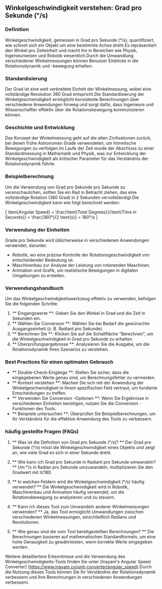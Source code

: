 ## Winkelgeschwindigkeit verstehen: Grad pro Sekunde (°/s)

### Definition
Winkelgeschwindigkeit, gemessen in Grad pro Sekunde (°/s), quantifiziert, wie schnell sich ein Objekt um eine bestimmte Achse dreht.Es repräsentiert den Winkel pro Zeiteinheit und macht ihn in Bereichen wie Physik, Ingenieurwesen und Robotik wesentlich.Durch die Umwandlung verschiedener Winkelmessungen können Benutzer Einblicke in die Rotationsdynamik und -bewegung erhalten.

### Standardisierung
Der Grad ist eine weit verbreitete Einheit der Winkelmessung, wobei eine vollständige Revolution 360 Grad entspricht.Die Standardisierung der Winkelgeschwindigkeit ermöglicht konsistente Berechnungen über verschiedene Anwendungen hinweg und sorgt dafür, dass Ingenieure und Wissenschaftler effektiv über die Rotationsbewegung kommunizieren können.

### Geschichte und Entwicklung
Das Konzept der Winkelmessung geht auf die alten Zivilisationen zurück, bei denen frühe Astronomen Grade verwendeten, um himmlische Bewegungen zu verfolgen.Im Laufe der Zeit wurde der Abschluss zu einer Standardmessung in Mathematik und Physik, was zur Entwicklung der Winkelgeschwindigkeit als kritischer Parameter für das Verständnis der Rotationsdynamik führte.

### Beispielberechnung
Um die Verwendung von Grad pro Sekunde pro Sekunde zu veranschaulichen, sollten Sie ein Rad in Betracht ziehen, das eine vollständige Rotation (360 Grad) in 2 Sekunden vervollständigt.Die Winkelgeschwindigkeit kann wie folgt berechnet werden:

\[ \text{Angular Speed} = \frac{\text{Total Degrees}}{\text{Time in Seconds}} = \frac{360°}{2 \text{s}} = 180°/s \]

### Verwendung der Einheiten
Grade pro Sekunde wird üblicherweise in verschiedenen Anwendungen verwendet, darunter:
- Robotik, wo eine präzise Kontrolle der Rotationsgeschwindigkeit von entscheidender Bedeutung ist.
- Maschinenbau zur Analyse der Leistung von rotierenden Maschinen.
- Animation und Grafik, um realistische Bewegungen in digitalen Umgebungen zu erstellen.

### Verwendungshandbuch
Um das Winkelgeschwindigkeitswerkzeug effektiv zu verwenden, befolgen Sie die folgenden Schritte:
1. ** Eingangswerte **: Geben Sie den Winkel in Grad und die Zeit in Sekunden ein.
2. ** Wählen Sie Conversion **: Wählen Sie bei Bedarf die gewünschte Ausgangseinheit (z. B. Radiant pro Sekunde).
3. ** Berechnen Sie **: Klicken Sie auf die Schaltfläche "Berechnen", um die Winkelgeschwindigkeit in Grad pro Sekunde zu erhalten.
4. ** Überprüfungsergebnisse **: Analysieren Sie die Ausgabe, um die Rotationsdynamik Ihres Szenarios zu verstehen.

### Best Practices für einen optimalen Gebrauch
- ** Double-Check-Eingänge **: Stellen Sie sicher, dass die eingegebenen Werte genau sind, um Berechnungsfehler zu vermeiden.
- ** Kontext verstehen **: Machen Sie sich mit der Anwendung der Winkelgeschwindigkeit in Ihrem spezifischen Feld vertraut, um fundierte Entscheidungen zu treffen.
- ** Verwenden Sie Conversion -Optionen **: Wenn Sie Ergebnisse in verschiedenen Einheiten benötigen, nutzen Sie die Conversion -Funktionen des Tools.
- ** Beispiele untersuchen **: Überprüfen Sie Beispielberechnungen, um Ihr Verständnis für die effektive Anwendung des Tools zu verbessern.

### häufig gestellte Fragen (FAQs)

1. ** Was ist die Definition von Grad pro Sekunde (°/s)? **
Der Grad pro Sekunde (°/s) misst die Winkelgeschwindigkeit eines Objekts und zeigt an, wie viele Grad es sich in einer Sekunde dreht.

2. ** Wie kann ich Grad pro Sekunde in Radiant pro Sekunde umwandeln? **
Um °/s in Radian pro Sekunde umzuwandeln, multiplizieren Sie den Gradwert mit π/180.

3. ** In welchen Feldern wird die Winkelgeschwindigkeit (°/s) häufig verwendet? **
Die Winkelgeschwindigkeit wird in Robotik, Maschinenbau und Animation häufig verwendet, um die Rotationsbewegung zu analysieren und zu steuern.

4. ** Kann ich dieses Tool zum Umwandeln anderer Winkelmessungen verwenden? **
Ja, das Tool ermöglicht Umwandlungen zwischen verschiedenen Winkelmessungen, einschließlich Radians und Revolutionen.

5. ** Wie genau sind die vom Tool bereitgestellten Berechnungen? **
Die Berechnungen basieren auf mathematischen Standardformeln, um eine hohe Genauigkeit zu gewährleisten, wenn korrekte Werte eingegeben werden.

Weitere detailliertere Erkenntnisse und die Verwendung des Winkelgeschwindigkeits-Tools finden Sie unter [Inayam's Angular Speed ​​Converter] (https://www.inayam.co/unit-converter/angular_speed).Durch die Nutzung dieses Tools können Sie Ihr Verständnis der Rotationsdynamik verbessern und Ihre Berechnungen in verschiedenen Anwendungen verbessern.